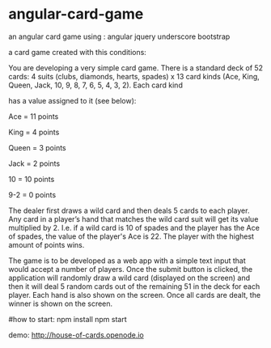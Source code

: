 # angular-card-game
an angular card game using : angular jquery underscore bootstrap

a card game created with this conditions:

You are developing a very simple card game. There is a standard deck of 52 cards: 4 suits (clubs,
diamonds, hearts, spades)  x 13 card kinds (Ace, King, Queen, Jack, 10, 9, 8, 7, 6, 5, 4, 3, 2). Each card kind

has a value assigned to it (see below):

Ace = 11 points

King = 4 points

Queen = 3 points

Jack = 2 points

10 = 10 points

9-2 = 0 points

The dealer first draws a wild card and then deals 5 cards to each player. Any card in a player’s hand that
matches the wild card suit will get its value multiplied by 2. I.e. if a wild card is 10 of spades and the
player has the Ace of spades, the value of the player's Ace is 22. The player with the highest amount of
points wins.

The game is to be developed as a web app with a simple text input that would accept a number of
players. Once the submit button is clicked, the application will randomly draw a wild card (displayed on
the screen) and then it will deal 5 random cards out of the remaining 51 in the deck for each player.
Each hand is also shown on the screen. Once all cards are dealt, the winner is shown on the screen.

#how to start:
npm install
npm start

demo: http://house-of-cards.openode.io
